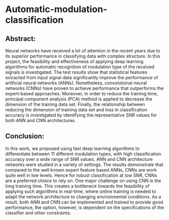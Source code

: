 # Automatic-modulation-classification
## Abstract: 
Neural networks have received a lot of attention in the recent years due to its superior performance in classifying data with
complex structure. In this project, the feasibility and effectiveness of applying deep learning algorithms for automatic recognition of
modulation type of the received signals is investigated. The test results show that statistical features extracted from input signal data
significantly improve the performance of artificial neural networks (ANNs). Nonetheless, convolutional neural networks (CNNs)
have proven to achieve performance that outperforms the expert-based approaches. Moreover, in order to reduce the training
time, principal component analysis (PCA) method is applied to decrease the dimension of the training data set. Finally, the
relationship between reducing the dimension of training data set and loss in classification accuracy is investigated by identifying
the representative SNR values for both ANN and CNN architectures.

## Conclusion:
In this work, we proposed using fast deep learning algorithms to differentiate between 11 different modulation types, with
high classification accuracy over a wide range of SNR values. ANN and CNN architecture networks were studied in a variety
of settings. The results demonstrate that compared to the well known expert feature based ANNs, CNNs are work quite well in
low levels. Hence for robust classification at low SNR, CNNs are a preferred choice to rely on. One major challenge on using
CNN is the long training time. This creates a bottleneck towards the feasibility of applying such algorithms in real-time, where
online training is needed to adapt the network architecture to changing environmental conditions. As a result, both ANN and
CNN can be implemented and trained to provide good performance, the option, however, is dependent on the specifications
of the classifier and other constraints.
